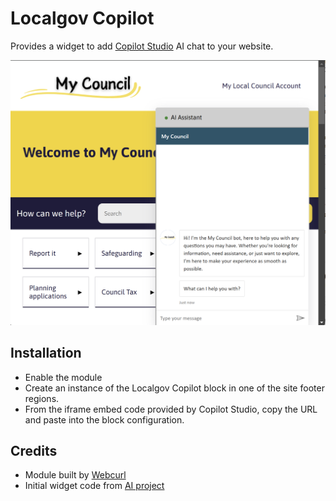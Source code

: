 # Localgov Copilot

Provides a widget to add [Copilot Studio](https://www.microsoft.com/en-us/microsoft-copilot/microsoft-copilot-studio) AI chat to your website.

![Chat widget displaying at bottom of generic council web page](/screenshots/widget-expanded.png?raw=true)

## Installation
* Enable the module
* Create an instance of the Localgov Copilot block in one of the site footer regions.
* From the iframe embed code provided by Copilot Studio, copy the URL and paste into the block configuration.

## Credits
* Module built by [Webcurl](https://www.webcurl.co.uk)
* Initial widget code from [AI project](https://www.drupal.org/project/ai)
